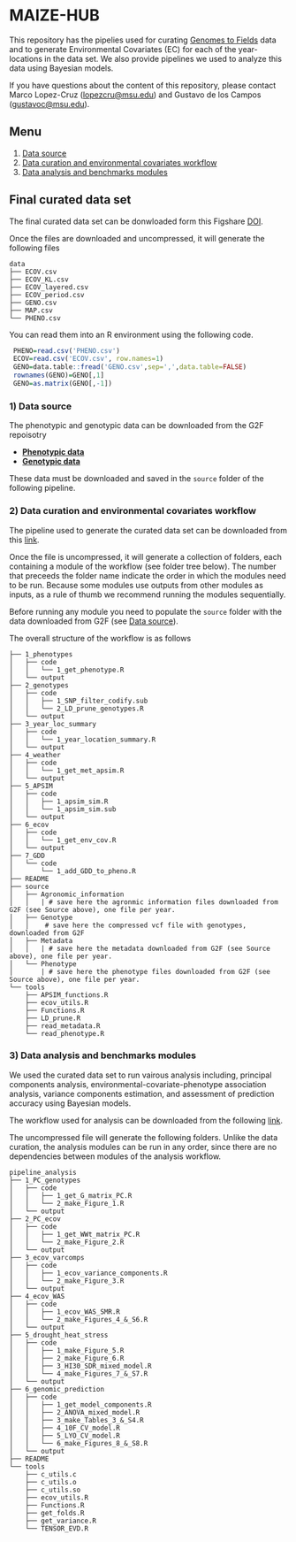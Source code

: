 # MAIZE-HUB

This repository has the pipelies used for curating [Genomes to Fields](https://www.genomes2fields.org/) data and to generate Environmental Covariates (EC) for each of the year-locations in the data set. We also provide pipelines we used to analyze this data using Bayesian models.

If you have questions about the content of this repository, please contact Marco Lopez-Cruz (lopezcru@msu.edu) and Gustavo de los Campos (gustavoc@msu.edu).

## Menu
 1. [Data source](#data_source)
 2. [Data curation and environmental covariates workflow](#data_curation)
 3. [Data analysis and benchmarks modules](#data_analysis)
   
## Final curated data set

The final curated data set can be donwloaded form this Figshare [DOI](https://figshare.com/s/5d730ac680a4f6926a4a).

Once the files are downloaded and uncompressed, it will generate the following files


```
data
├── ECOV.csv
├── ECOV_KL.csv
├── ECOV_layered.csv
├── ECOV_period.csv
├── GENO.csv
├── MAP.csv
└── PHENO.csv
```

You can read them into an R environment using the following code.

```r
 PHENO=read.csv('PHENO.csv') 
 ECOV=read.csv('ECOV.csv', row.names=1)
 GENO=data.table::fread('GENO.csv',sep=',',data.table=FALSE) 
 rownames(GENO)=GENO[,1]
 GENO=as.matrix(GENO[,-1])
```

<a name="data_source"></a>
### 1) Data source

The phenotypic and genotypic data can be downloaded from the G2F repoisotry
  - **[Phenotypic data](https://www.genomes2fields.org/resources/)**
  - **[Genotypic data](https://datacommons.cyverse.org/browse/iplant/home/shared/commons_repo/curated/GenomesToFields_GenotypeByEnvironment_PredictionCompetition_2023)**

These data must be downloaded and saved in the `source` folder of the following pipeline.

<a name="data_curation"></a>
###  2) Data curation and environmental covariates workflow

The pipeline used to generate the curated data set can be downloaded from this [link](https://github.com/QuantGen/MAIZE-HUB/blob/main/data_curation_and_ecov.zip).


Once the file is uncompressed, it will generate a collection of folders, each containing a module of the workflow (see folder tree below). The number that preceeds the folder name indicate the order in which the modules need to be run. Because some modules use outputs from other modules as inputs, as a rule of thumb we recommend running the modules sequentially.

Before running any module you need to populate the `source` folder with the data downloaded from G2F (see [Data source](#data_source)). 


The overall structure of the workflow is as follows

```
├── 1_phenotypes
│   ├── code
│   │   └── 1_get_phenotype.R
│   └── output
├── 2_genotypes
│   ├── code
│   │   ├── 1_SNP_filter_codify.sub
│   │   └── 2_LD_prune_genotypes.R
│   └── output
├── 3_year_loc_summary
│   ├── code
│   │   └── 1_year_location_summary.R
│   └── output
├── 4_weather
│   ├── code
│   │   └── 1_get_met_apsim.R
│   └── output
├── 5_APSIM
│   ├── code
│   │   ├── 1_apsim_sim.R
│   │   └── 1_apsim_sim.sub
│   └── output
├── 6_ecov
│   ├── code
│   │   └── 1_get_env_cov.R
│   └── output
├── 7_GDD
│   └── code
│       └── 1_add_GDD_to_pheno.R
├── README
├── source
│   ├── Agronomic_information
│   │   | # save here the agronmic information files downloaded from G2F (see Source above), one file per year.
│   ├── Genotype
│   │    # save here the compressed vcf file with genotypes, downloaded from G2F
│   ├── Metadata
│   │   | # save here the metadata downloaded from G2F (see Source above), one file per year.
│   └── Phenotype
│       | # save here the phenotype files downloaded from G2F (see Source above), one file per year.
└── tools
    ├── APSIM_functions.R
    ├── ecov_utils.R
    ├── Functions.R
    ├── LD_prune.R
    ├── read_metadata.R
    └── read_phenotype.R
```

<a name="data_analysis"></a>
### 3) Data analysis and benchmarks modules

We used the curated data set to run vairous analysis including, principal components analysis, environmental-covariate-phenotype association analysis, variance components estimation, and assessment of prediction accuracy using Bayesian models.

The workflow used for analysis can be downloaded from the following [link](https://github.com/QuantGen/MAIZE-HUB/blob/main/analysis.zip).

The uncompressed file will generate the following folders. Unlike the data curation, the analysis modules can be run in any order, since there are no dependencies between modules of the analysis workflow.


```
pipeline_analysis
├── 1_PC_genotypes
│   ├── code
│   │   ├── 1_get_G_matrix_PC.R
│   │   └── 2_make_Figure_1.R
│   └── output
├── 2_PC_ecov
│   ├── code
│   │   ├── 1_get_WWt_matrix_PC.R
│   │   └── 2_make_Figure_2.R
│   └── output
├── 3_ecov_varcomps
│   ├── code
│   │   ├── 1_ecov_variance_components.R
│   │   └── 2_make_Figure_3.R
│   └── output
├── 4_ecov_WAS
│   ├── code
│   │   ├── 1_ecov_WAS_SMR.R
│   │   └── 2_make_Figures_4_&_S6.R
│   └── output
├── 5_drought_heat_stress
│   ├── code
│   │   ├── 1_make_Figure_5.R
│   │   ├── 2_make_Figure_6.R
│   │   ├── 3_HI30_SDR_mixed_model.R
│   │   └── 4_make_Figures_7_&_S7.R
│   └── output
├── 6_genomic_prediction
│   ├── code
│   │   ├── 1_get_model_components.R
│   │   ├── 2_ANOVA_mixed_model.R
│   │   ├── 3_make_Tables_3_&_S4.R
│   │   ├── 4_10F_CV_model.R
│   │   ├── 5_LYO_CV_model.R
│   │   └── 6_make_Figures_8_&_S8.R
│   └── output
├── README
└── tools
    ├── c_utils.c
    ├── c_utils.o
    ├── c_utils.so
    ├── ecov_utils.R
    ├── Functions.R
    ├── get_folds.R
    ├── get_variance.R
    └── TENSOR_EVD.R

```

